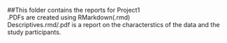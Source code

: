 ##This folder contains the reports for Project1  
.PDFs are created using RMarkdown(.rmd)  
Descriptives.rmd/.pdf is a report on the characterstics of the data and the study participants.  
